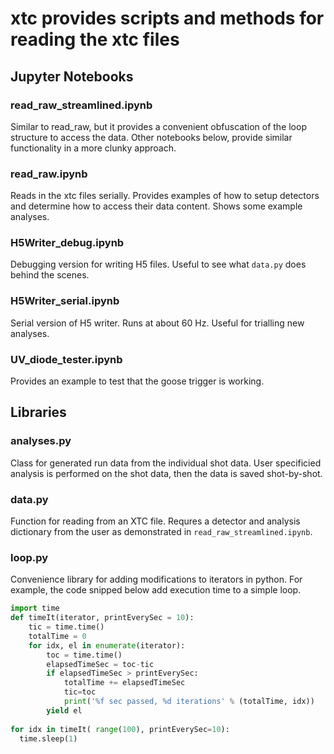 # xtc provides scripts and methods for reading the xtc files

## Jupyter Notebooks
### read_raw_streamlined.ipynb
Similar to read_raw, but it provides a convenient obfuscation of the loop structure to access the data.
Other notebooks below, provide similar functionality in a more clunky approach.

### read_raw.ipynb
Reads in the xtc files serially.
Provides examples of how to setup detectors and determine how to access their data content.
Shows some example analyses.

### H5Writer_debug.ipynb
Debugging version for writing H5 files.
Useful to see what `data.py` does behind the scenes.

### H5Writer_serial.ipynb
Serial version of H5 writer.
Runs at about 60 Hz.
Useful for trialling new analyses.

### UV_diode_tester.ipynb
Provides an example to test that the goose trigger is working.

## Libraries
### analyses.py
Class for generated run data from the individual shot data.
User specificied analysis is performed on the shot data, then the data is saved shot-by-shot.

### data.py
Function for reading from an XTC file.
Requres a detector and analysis dictionary from the user as demonstrated in `read_raw_streamlined.ipynb`.

### loop.py
Convenience library for adding modifications to iterators in python.
For example, the code snipped below add execution time to a simple loop.
```python
import time
def timeIt(iterator, printEverySec = 10):
    tic = time.time()
    totalTime = 0
    for idx, el in enumerate(iterator):
        toc = time.time()
        elapsedTimeSec = toc-tic
        if elapsedTimeSec > printEverySec:
            totalTime += elapsedTimeSec
            tic=toc
            print('%f sec passed, %d iterations' % (totalTime, idx))
        yield el
        
for idx in timeIt( range(100), printEverySec=10):
  time.sleep(1)
```